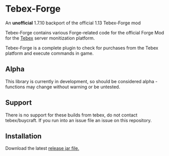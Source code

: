 # Tebex-Forge

An **unofficial** 1.7.10 backport of the official 1.13 Tebex-Forge mod

Tebex-Forge contains various Forge-related code for the official Forge Mod for the [Tebex](https://www.tebex.io) server 
monitization platform.

Tebex-Forge is a complete plugin to check for purchases from the Tebex platform and execute commands in game.

## Alpha

This library is currently in development, so should be considered alpha - functions may change without warning or be untested.

## Support

There is no support for these builds from tebex, do not contact tebex/buycraft. If you run into an issue file an issue on this repository.

## Installation

Download the latest [release jar file.](https://github.com/maximuslotro/Tebex-Forge/releases)